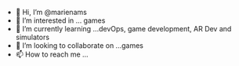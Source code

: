 - 👋 Hi, I’m @marienams
- 👀 I’m interested in ... games
- 🌱 I’m currently learning ...devOps, game development, AR Dev and simulators
- 💞️ I’m looking to collaborate on ...games
- 📫 How to reach me ...

<!---
marienams/marienams is a ✨ special ✨ repository because its `README.md` (this file) appears on your GitHub profile.
You can click the Preview link to take a look at your changes.
--->
